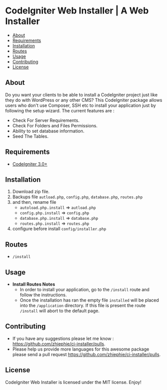 # CodeIgniter Web Installer | A Web Installer

- [About](#about)
- [Requirements](#requirements)
- [Installation](#installation)
- [Routes](#routes)
- [Usage](#usage)
- [Contributing](#contributing)
- [License](#license)

## About

Do you want your clients to be able to install a CodeIgniter project just like they do with WordPress or any other CMS?
This CodeIgniter package allows users who don't use Composer, SSH etc to install your application just by following the setup wizard.
The current features are :

- Check For Server Requirements.
- Check For Folders and Files Permissions.
- Ability to set database information.
- Seed The Tables.

## Requirements

* [CodeIgniter 3.0+](https://codeigniter.com)

## Installation

1. Download zip file.
2. Backups file `autload.php`, `config.php`, `database.php`, `routes.php`
3. and then, rename file
	- `autoload.php.install` => `autload.php`
	- `config.php.install` => `config.php`
	- `database.php.install` => `database.php`
	- `routes.php.install` => `routes.php`
4. configure before install `config/installer.php`

## Routes

* `/install`

## Usage

* **Install Routes Notes**
	* In order to install your application, go to the `/install` route and follow the instructions.
	* Once the installation has ran the empty file `installed` will be placed into the `/application` directory. If this file is present the route `/install` will abort to the default page.

## Contributing

* If you have any suggestions please let me know : https://github.com/zhiephie/ci-installer/pulls.
* Please help us provide more languages for this awesome package please send a pull request https://github.com/zhiephie/ci-installer/pulls.

## License

CodeIgniter Web Installer is licensed under the MIT license. Enjoy!
